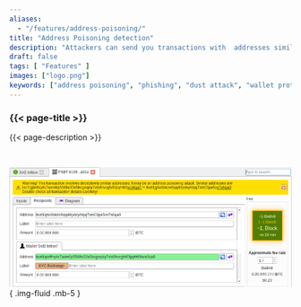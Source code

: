 ```yaml
---
aliases:
  - "/features/address-poisoning/"
title: "Address Poisoning detection"
description: "Attackers can send you transactions with  addresses similar to yours. Bitcoin Safe will warn you if that happens"
draft: false
tags: [ "Features" ]
images: ["logo.png"]
keywords: ["address poisoning", "phishing", "dust attack", "wallet protection"]
---
```


### {{< page-title >}} 
{{< page-description >}} 

<br>



![](logo.png)
{ .img-fluid .mb-5 }

